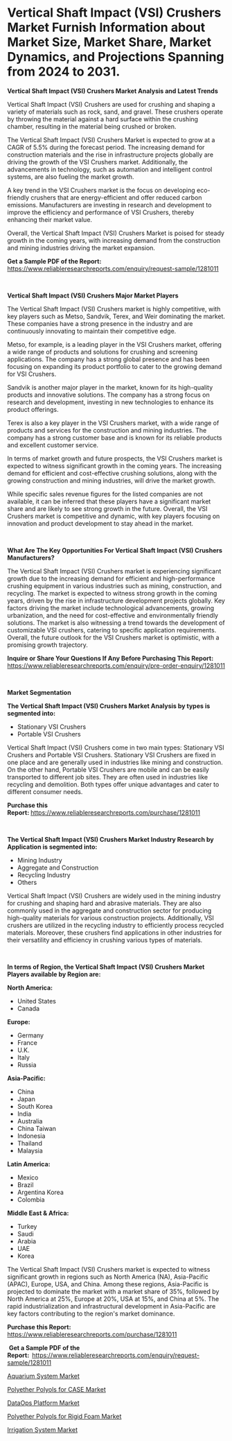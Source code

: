 <p><h1>Vertical Shaft Impact (VSI) Crushers Market Furnish Information about Market Size, Market Share, Market Dynamics, and Projections Spanning from 2024 to 2031.</h1></p><p><strong>Vertical Shaft Impact (VSI) Crushers Market Analysis and Latest Trends</strong></p>
<p><p>Vertical Shaft Impact (VSI) Crushers are used for crushing and shaping a variety of materials such as rock, sand, and gravel. These crushers operate by throwing the material against a hard surface within the crushing chamber, resulting in the material being crushed or broken.</p><p>The Vertical Shaft Impact (VSI) Crushers Market is expected to grow at a CAGR of 5.5% during the forecast period. The increasing demand for construction materials and the rise in infrastructure projects globally are driving the growth of the VSI Crushers market. Additionally, the advancements in technology, such as automation and intelligent control systems, are also fueling the market growth.</p><p>A key trend in the VSI Crushers market is the focus on developing eco-friendly crushers that are energy-efficient and offer reduced carbon emissions. Manufacturers are investing in research and development to improve the efficiency and performance of VSI Crushers, thereby enhancing their market value.</p><p>Overall, the Vertical Shaft Impact (VSI) Crushers Market is poised for steady growth in the coming years, with increasing demand from the construction and mining industries driving the market expansion.</p></p>
<p><strong>Get a Sample PDF of the Report:&nbsp;</strong> <a href="https://www.reliableresearchreports.com/enquiry/request-sample/1281011">https://www.reliableresearchreports.com/enquiry/request-sample/1281011</a></p>
<p>&nbsp;</p>
<p><strong>Vertical Shaft Impact (VSI) Crushers Major Market Players</strong></p>
<p><p>The Vertical Shaft Impact (VSI) Crushers market is highly competitive, with key players such as Metso, Sandvik, Terex, and Weir dominating the market. These companies have a strong presence in the industry and are continuously innovating to maintain their competitive edge. </p><p>Metso, for example, is a leading player in the VSI Crushers market, offering a wide range of products and solutions for crushing and screening applications. The company has a strong global presence and has been focusing on expanding its product portfolio to cater to the growing demand for VSI Crushers.</p><p>Sandvik is another major player in the market, known for its high-quality products and innovative solutions. The company has a strong focus on research and development, investing in new technologies to enhance its product offerings.</p><p>Terex is also a key player in the VSI Crushers market, with a wide range of products and services for the construction and mining industries. The company has a strong customer base and is known for its reliable products and excellent customer service.</p><p>In terms of market growth and future prospects, the VSI Crushers market is expected to witness significant growth in the coming years. The increasing demand for efficient and cost-effective crushing solutions, along with the growing construction and mining industries, will drive the market growth.</p><p>While specific sales revenue figures for the listed companies are not available, it can be inferred that these players have a significant market share and are likely to see strong growth in the future. Overall, the VSI Crushers market is competitive and dynamic, with key players focusing on innovation and product development to stay ahead in the market.</p></p>
<p>&nbsp;</p>
<p><strong>What Are The Key Opportunities For Vertical Shaft Impact (VSI) Crushers Manufacturers?</strong></p>
<p><p>The Vertical Shaft Impact (VSI) Crushers market is experiencing significant growth due to the increasing demand for efficient and high-performance crushing equipment in various industries such as mining, construction, and recycling. The market is expected to witness strong growth in the coming years, driven by the rise in infrastructure development projects globally. Key factors driving the market include technological advancements, growing urbanization, and the need for cost-effective and environmentally friendly solutions. The market is also witnessing a trend towards the development of customizable VSI crushers, catering to specific application requirements. Overall, the future outlook for the VSI Crushers market is optimistic, with a promising growth trajectory.</p></p>
<p><strong>Inquire or Share Your Questions If Any Before Purchasing This Report:</strong> <a href="https://www.reliableresearchreports.com/enquiry/pre-order-enquiry/1281011">https://www.reliableresearchreports.com/enquiry/pre-order-enquiry/1281011</a></p>
<p>&nbsp;</p>
<p><strong>Market Segmentation</strong></p>
<p><strong>The Vertical Shaft Impact (VSI) Crushers Market Analysis by types is segmented into:</strong></p>
<p><ul><li>Stationary VSI Crushers</li><li>Portable VSI Crushers</li></ul></p>
<p><p>Vertical Shaft Impact (VSI) Crushers come in two main types: Stationary VSI Crushers and Portable VSI Crushers. Stationary VSI Crushers are fixed in one place and are generally used in industries like mining and construction. On the other hand, Portable VSI Crushers are mobile and can be easily transported to different job sites. They are often used in industries like recycling and demolition. Both types offer unique advantages and cater to different consumer needs.</p></p>
<p><strong>Purchase this Report:&nbsp;</strong><a href="https://www.reliableresearchreports.com/purchase/1281011">https://www.reliableresearchreports.com/purchase/1281011</a></p>
<p>&nbsp;</p>
<p><strong>The Vertical Shaft Impact (VSI) Crushers Market Industry Research by Application is segmented into:</strong></p>
<p><ul><li>Mining Industry</li><li>Aggregate and Construction</li><li>Recycling Industry</li><li>Others</li></ul></p>
<p><p>Vertical Shaft Impact (VSI) Crushers are widely used in the mining industry for crushing and shaping hard and abrasive materials. They are also commonly used in the aggregate and construction sector for producing high-quality materials for various construction projects. Additionally, VSI crushers are utilized in the recycling industry to efficiently process recycled materials. Moreover, these crushers find applications in other industries for their versatility and efficiency in crushing various types of materials.</p></p>
<p>&nbsp;</p>
<p><strong>In terms of Region, the Vertical Shaft Impact (VSI) Crushers Market Players available by Region are:</strong></p>
<p>
    <p> <strong> North America: </strong>
        <ul>
            <li>United States</li>
            <li>Canada</li>
        </ul>
        </p> 
    <p> <strong> Europe: </strong>
        <ul>
            <li>Germany</li>
            <li>France</li>
            <li>U.K.</li>
            <li>Italy</li>
            <li>Russia</li>
        </ul>
        </p> 
    <p> <strong> Asia-Pacific: </strong>
        <ul>
            <li>China</li>
            <li>Japan</li>
            <li>South Korea</li>
            <li>India</li>
            <li>Australia</li>
            <li>China Taiwan</li>
            <li>Indonesia</li>
            <li>Thailand</li>
            <li>Malaysia</li>
        </ul>
        </p> 
    <p> <strong> Latin America: </strong>
        <ul>
            <li>Mexico</li>
            <li>Brazil</li>
            <li>Argentina Korea</li>
            <li>Colombia</li>
        </ul>
        </p> 
    <p> <strong> Middle East & Africa: </strong>
        <ul>
            <li>Turkey</li>
            <li>Saudi</li>
            <li>Arabia</li>
            <li>UAE</li>
            <li>Korea</li>
        </ul>
    </p>
    </p>
<p><p>The Vertical Shaft Impact (VSI) Crushers market is expected to witness significant growth in regions such as North America (NA), Asia-Pacific (APAC), Europe, USA, and China. Among these regions, Asia-Pacific is projected to dominate the market with a market share of 35%, followed by North America at 25%, Europe at 20%, USA at 15%, and China at 5%. The rapid industrialization and infrastructural development in Asia-Pacific are key factors contributing to the region's market dominance.</p></p>
<p><strong>Purchase this Report: </strong><a href="https://www.reliableresearchreports.com/purchase/1281011">https://www.reliableresearchreports.com/purchase/1281011</a></p>
<p>&nbsp;<strong>Get a Sample PDF of the Report:&nbsp;&nbsp;</strong><a href="https://www.reliableresearchreports.com/enquiry/request-sample/1281011">https://www.reliableresearchreports.com/enquiry/request-sample/1281011</a></p>
<p><strong></strong></p>
<p><p><a href="https://medium.com/@elianhickle/aquarium-system-market-size-market-outlook-and-market-forecast-2024-to-2031-207a147c3f19">Aquarium System Market</a></p><p><a href="https://github.com/danielneavesallisons03mba/Market-Research-Report-List-1/blob/main/polyether-polyols-for-case-market.md">Polyether Polyols for CASE Market</a></p><p><a href="https://medium.com/@elianhickle/dataops-platform-market-share-evolution-and-market-growth-trends-2024-2031-c3e8ba8eb493">DataOps Platform Market</a></p><p><a href="https://github.com/pizolina/Market-Research-Report-List-3/blob/main/polyether-polyols-for-rigid-foam-market.md">Polyether Polyols for Rigid Foam Market</a></p><p><a href="https://medium.com/@elianhickle/irrigation-system-market-insights-into-market-cagr-market-trends-and-growth-strategies-54dd2a08b8c0">Irrigation System Market</a></p></p>
